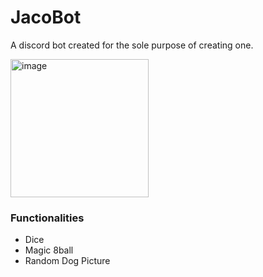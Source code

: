 # JacoBot

A discord bot created for the sole purpose of creating one.

<img width="221" alt="image" src="https://github.com/user-attachments/assets/262a4f12-8643-49ab-95ce-18cf170b46a9">


### Functionalities

- Dice 
- Magic 8ball
- Random Dog Picture
